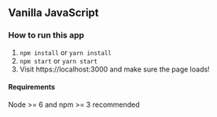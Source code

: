 ## Vanilla JavaScript

### How to run this app
1. `npm install` or `yarn install`
2. `npm start` or `yarn start`
3. Visit https://localhost:3000 and make sure the page loads!

#### Requirements
Node >= 6 and npm >= 3 recommended
